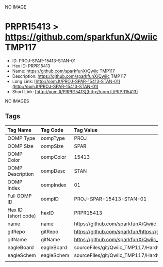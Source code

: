 


  
NO IMAGE  
# PRPR15413 > https://github.com/sparkfunX/Qwiic TMP117

- ID: PROJ-SPAR-15413-STAN-01
- Hex ID: PRPR15413
- Name: https://github.com/sparkfunX/Qwiic TMP117
- Description: https://github.com/sparkfunX/Qwiic TMP117
- Long Link: [http://oom.lt/PROJ-SPAR-15413-STAN-01](http://oom.lt/PROJ-SPAR-15413-STAN-01)
- Short Link: [http://oom.lt/PRPR15413](http://oom.lt/PRPR15413)
  
NO IMAGES  
## Tags
  

|Tag Name|Tag Code|Tag Value|
| :--- | :--- | :--- |
|OOMP Type|oompType|PROJ|
|OOMP Size|oompSize|SPAR|
|OOMP Color|oompColor|15413|
|OOMP Description|oompDesc|STAN|
|OOMP Index|oompIndex|01|
|Full OOMP ID|oompID|PROJ-SPAR-15413-STAN-01|
|Hex ID (short code)|hexID|PRPR15413|
|name|name|https://github.com/sparkfunX/Qwiic TMP117|
|gitRepo|gitRepo|https://github.com/sparkfun/https://github.com/sparkfunX/Qwiic_TMP117|
|gitName|gitName|https://github.com/sparkfunX/Qwiic_TMP117|
|eagleBoard|eagleBoard|sourceFiles/git/Qwiic_TMP117/Hardware/Qwiic_TMP117.brd|
|eagleSchem|eagleSchem|sourceFiles/git/Qwiic_TMP117/Hardware/Qwiic_TMP117.sch|
||||
